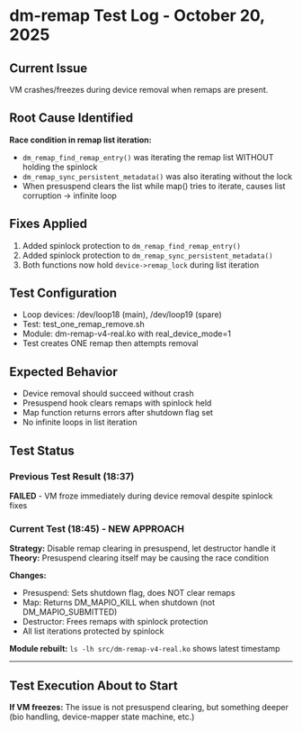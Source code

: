 # dm-remap Test Log - October 20, 2025

## Current Issue
VM crashes/freezes during device removal when remaps are present.

## Root Cause Identified
**Race condition in remap list iteration:**
- `dm_remap_find_remap_entry()` was iterating the remap list WITHOUT holding the spinlock
- `dm_remap_sync_persistent_metadata()` was also iterating without the lock
- When presuspend clears the list while map() tries to iterate, causes list corruption → infinite loop

## Fixes Applied
1. Added spinlock protection to `dm_remap_find_remap_entry()` 
2. Added spinlock protection to `dm_remap_sync_persistent_metadata()`
3. Both functions now hold `device->remap_lock` during list iteration

## Test Configuration
- Loop devices: /dev/loop18 (main), /dev/loop19 (spare)
- Test: test_one_remap_remove.sh
- Module: dm-remap-v4-real.ko with real_device_mode=1
- Test creates ONE remap then attempts removal

## Expected Behavior
- Device removal should succeed without crash
- Presuspend hook clears remaps with spinlock held
- Map function returns errors after shutdown flag set
- No infinite loops in list iteration

## Test Status

### Previous Test Result (18:37)
**FAILED** - VM froze immediately during device removal despite spinlock fixes

### Current Test (18:45) - NEW APPROACH
**Strategy:** Disable remap clearing in presuspend, let destructor handle it
**Theory:** Presuspend clearing itself may be causing the race condition

**Changes:**
- Presuspend: Sets shutdown flag, does NOT clear remaps
- Map: Returns DM_MAPIO_KILL when shutdown (not DM_MAPIO_SUBMITTED)  
- Destructor: Frees remaps with spinlock protection
- All list iterations protected by spinlock

**Module rebuilt:** `ls -lh src/dm-remap-v4-real.ko` shows latest timestamp

---
## Test Execution About to Start
**If VM freezes:** The issue is not presuspend clearing, but something deeper (bio handling, device-mapper state machine, etc.)
